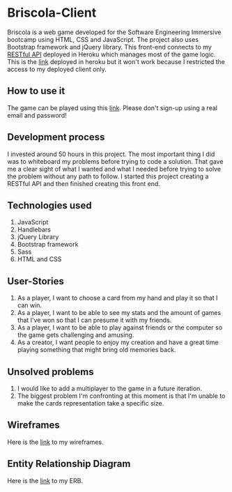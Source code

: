 # Briscola-Client

Briscola is a web game developed for the Software Engineering Immersive bootcamp using HTML, CSS and JavaScript. The project also uses Bootstrap framework and jQuery library. This front-end connects to my [RESTful API](https://github.com/kevinrosario/Briscola-API) deployed in Heroku which manages most of the game logic. This is the [link](https://briscola-api.herokuapp.com/) deployed in heroku but it won't work because I restricted the access to my deployed client only.

## How to use it

The game can be played using this [link](https://kevinrosario.github.io/Briscola-Client/). Please don't sign-up using a real email and password!

## Development process

I invested around 50 hours in this project. The most important thing I did was to whiteboard my problems before trying to code a solution. That gave me a clear sight of what I wanted and what I needed before trying to solve the problem without any path to follow. I started this project creating a RESTful API and then finished creating this front end.

## Technologies used

1. JavaScript
2. Handlebars
3. jQuery Library
4. Bootstrap framework
5. Sass
6. HTML and CSS

## User-Stories

1. As a player, I want to choose a card from my hand and play it so that I can win.
2. As a player, I want to be able to see my stats and the amount of games that I've won so that I can presume it with my friends.
3. As a player, I want to be able to play against friends or the computer so the game gets challenging and amusing.
4. As a creator, I want people to enjoy my creation and have a great time playing something that might bring old memories back.


## Unsolved problems

1. I would like to add a multiplayer to the game in a future iteration.
2. The biggest problem I'm confronting at this moment is that I'm unable to make the cards   representation take a specific size.

## Wireframes

Here is the [link](https://imgur.com/22mmdHxg) to my wireframes.

## Entity Relationship Diagram

Here is the [link](https://imgur.com/r2gFOPZ) to my ERB.
